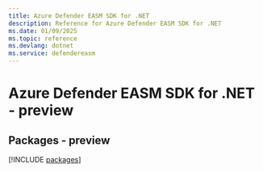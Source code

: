 ```yaml
---
title: Azure Defender EASM SDK for .NET
description: Reference for Azure Defender EASM SDK for .NET
ms.date: 01/09/2025
ms.topic: reference
ms.devlang: dotnet
ms.service: defendereasm
---
```

# Azure Defender EASM SDK for .NET - preview
## Packages - preview
[!INCLUDE [packages](defender-easm-index.md)]